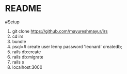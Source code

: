 # README

#Setup 

1. git clone https://github.com/mayureshmayur/irs
2. cd irs
3. bundle
4. psql=# create user lenny password 'leonard' createdb;
5. rails db:create
6. rails db:migrate
7. rails s
8. localhost:3000
